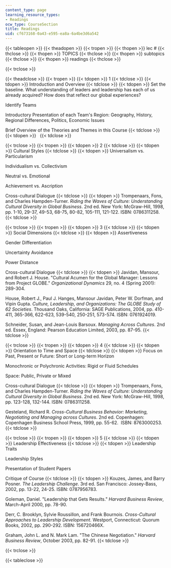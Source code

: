 ```yaml
---
content_type: page
learning_resource_types:
- Readings
ocw_type: CourseSection
title: Readings
uid: cf673168-0a43-e595-ea8a-6a4be3d6a542
---
```


{{< tableopen >}}
{{< theadopen >}}
{{< tropen >}}
{{< thopen >}}
lec #
{{< thclose >}}
{{< thopen >}}
TOPICS
{{< thclose >}}
{{< thopen >}}
subtopics
{{< thclose >}}
{{< thopen >}}
readings
{{< thclose >}}

{{< trclose >}}

{{< theadclose >}}
{{< tropen >}}
{{< tdopen >}}
1
{{< tdclose >}}
{{< tdopen >}}
Introduction and Overview
{{< tdclose >}}
{{< tdopen >}}
Set the baseline. What understanding of leaders and leadership has each of us already acquired? How does that reflect our global experiences?  
  
Identify Teams  
  
Introductory Presentation of each Team's Region: Geography, History, Regional Differences, Politics, Economic Issues  
  
Brief Overview of the Theories and Themes in this Course
{{< tdclose >}}
{{< tdopen >}}
 
{{< tdclose >}}

{{< trclose >}}
{{< tropen >}}
{{< tdopen >}}
2
{{< tdclose >}}
{{< tdopen >}}
Cultural Styles
{{< tdclose >}}
{{< tdopen >}}
Universalism vs. Particularism  
  
Individualism vs. Collectivism  
  
Neutral vs. Emotional  
  
Achievement vs. Ascription  
  
Cross-cultural Dialogue
{{< tdclose >}}
{{< tdopen >}}
Trompenaars, Fons, and Charles Hampden-Turner. _Riding the Waves of Culture: Understanding Cultural Diversity in Global Business_. 2nd ed. New York: McGraw-Hill, 1998, pp. 1-10, 29-37, 49-53, 68-75, 80-82, 105-111, 121-122. ISBN: 0786311258.
{{< tdclose >}}

{{< trclose >}}
{{< tropen >}}
{{< tdopen >}}
3
{{< tdclose >}}
{{< tdopen >}}
Social Dimensions
{{< tdclose >}}
{{< tdopen >}}
Assertiveness  
  
Gender Differentiation  
  
Uncertainty Avoidance  
  
Power Distance  
  
Cross-cultural Dialogue
{{< tdclose >}}
{{< tdopen >}}
Javidan, Mansour, and Robert J. House. "Cultural Acumen for the Global Manager: Lessons from Project GLOBE." _Organizational Dynamics_ 29, no. 4 (Spring 2001): 289-304.  
  
House, Robert J., Paul J. Hanges, Mansour Javidan, Peter W. Dorfman, and Vipin Gupta. _Culture, Leadership, and Organizations: The GLOBE Study of 62 Societies_. Thousand Oaks, California: SAGE Publications, 2004, pp. 410-411, 365-366, 622-623, 539-540, 250-251, 573-574. ISBN: 0761924019.  
  
Schneider, Susan, and Jean-Louis Barsoux. _Managing Across Cultures_. 2nd ed. Essex, England: Pearson Education Limited, 2003, pp. 87-95.
{{< tdclose >}}

{{< trclose >}}
{{< tropen >}}
{{< tdopen >}}
4
{{< tdclose >}}
{{< tdopen >}}
Orientation to Time and Space
{{< tdclose >}}
{{< tdopen >}}
Focus on Past, Present or Future: Short or Long-term Horizon  
  
Monochronic or Polychronic Activities: Rigid or Fluid Schedules  
  
Space: Public, Private or Mixed  
  
Cross-cultural Dialogue
{{< tdclose >}}
{{< tdopen >}}
Trompenaars, Fons, and Charles Hampden-Turner. _Riding the Waves of Culture: Understanding Cultural Diversity in Global Business_. 2nd ed. New York: McGraw-Hill, 1998, pp. 123-128, 132-144. ISBN: 0786311258.  
  
Gesteland, Richard R. _Cross-Cultural Business Behavior: Marketing, Negotiating and Managing across Cultures_. 2nd ed. Copenhagen: Copenhagen Business School Press, 1999, pp. 55-62.  ISBN: 8763000253.
{{< tdclose >}}

{{< trclose >}}
{{< tropen >}}
{{< tdopen >}}
5
{{< tdclose >}}
{{< tdopen >}}
Leadership Effectiveness
{{< tdclose >}}
{{< tdopen >}}
Leadership Traits  
  
Leadership Styles  
  
Presentation of Student Papers  
  
Critique of Course
{{< tdclose >}}
{{< tdopen >}}
Kouzes, James, and Barry Posner. _The Leadership Challenge_. 3rd ed. San Francisco: Jossey-Bass, 2002, pp. 13-22, 24-25. ISBN: 0787956783.  
  
Goleman, Daniel. "Leadership that Gets Results." _Harvard Business Review_, March-April 2000, pp. 78-90.  
  
Derr, C. Brooklyn, Sylvie Roussillon, and Frank Bournois. _Cross-Cultural Approaches to Leadership Development_. Westport, Connecticut: Quorum Books, 2002, pp. 290-292. ISBN: 156720466X.  
  
Graham, John L. and N. Mark Lam. "The Chinese Negotiation." _Harvard Business Review_, October 2003, pp. 82-91.
{{< tdclose >}}

{{< trclose >}}

{{< tableclose >}}